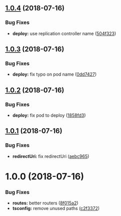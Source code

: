 ## [1.0.4](https://github.com/tsirlucas/soundplace-auth/compare/v1.0.3...v1.0.4) (2018-07-16)


### Bug Fixes

* **deploy:** use replication controller name ([504f323](https://github.com/tsirlucas/soundplace-auth/commit/504f323))

## [1.0.3](https://github.com/tsirlucas/soundplace-auth/compare/v1.0.2...v1.0.3) (2018-07-16)


### Bug Fixes

* **deploy:** fix typo on pod name ([0dd7427](https://github.com/tsirlucas/soundplace-auth/commit/0dd7427))

## [1.0.2](https://github.com/tsirlucas/soundplace-auth/compare/v1.0.1...v1.0.2) (2018-07-16)


### Bug Fixes

* **deploy:** fix pod to deploy ([1858fd3](https://github.com/tsirlucas/soundplace-auth/commit/1858fd3))

## [1.0.1](https://github.com/tsirlucas/soundplace-auth/compare/v1.0.0...v1.0.1) (2018-07-16)


### Bug Fixes

* **redirectUri:** fix redirectUri ([aebc965](https://github.com/tsirlucas/soundplace-auth/commit/aebc965))

# 1.0.0 (2018-07-16)


### Bug Fixes

* **routes:** better routers ([8f015a2](https://github.com/tsirlucas/soundplace-auth/commit/8f015a2))
* **tsconfig:** remove unused paths ([c2f3372](https://github.com/tsirlucas/soundplace-auth/commit/c2f3372))
